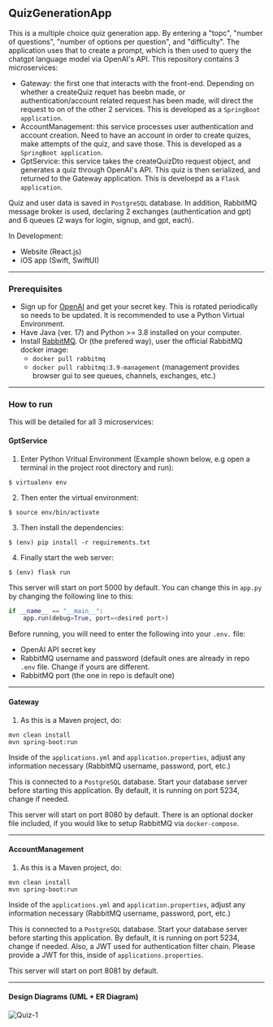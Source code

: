 ## QuizGenerationApp

This is a multiple choice quiz generation app. By entering a "topc", "number of questions", "number of options per question", and "difficulty". The application uses that to create a prompt, which is then used to query the chatgpt language model via OpenAI's API. This repository contains 3 microservices:
* Gateway: the first one that interacts with the front-end. Depending on whether a createQuiz requet has beebn made, or authentication/account related request has been made, will direct the request to on of the other 2 services. This is developed as a `SpringBoot application`. 
* AccountManagement: this service processes user authentication and account creation. Need to have an account in order to create quizes, make attempts of the quiz, and save those. This is developed as a `SpringBoot application`.
* GptService: this service takes the createQuizDto request object, and generates a quiz through OpenAI's API. This quiz is then serialized, and returned to the Gateway application. This is develoepd as a `Flask application`. 

Quiz and user data is saved in `PostgreSQL` database. In addition, RabbitMQ message broker is used, declaring 2 exchanges (authentication and gpt) and 6 queues (2 ways for login, signup, and gpt, each). 

In Development:
* Website (React.js)
* iOS app (Swift, SwiftUI)

---
### Prerequisites
* Sign up for [OpenAI](https://openai.com) and get your secret key. This is rotated periodically so needs to be updated. It is recommended to use a Python Virtual Environment.
* Have Java (ver. 17) and Python >= 3.8 installed on your computer. 
* Install [RabbitMQ](https://www.rabbitmq.com). Or (the prefered way), user the official RabbitMQ docker image:
  * `docker pull rabbitmq`
  * `docker pull rabbitmq:3.9-management` (management provides browser gui to see queues, channels, exchanges, etc.)

---
### How to run 
This will be detailed for all 3 microservices:

#### GptService
1. Enter Python Vritual Environment (Example shown below, e.g open a terminal in the project root directory and run):
```
$ virtualenv env
```
2. Then enter the virtual environment:
```
$ source env/bin/activate
```
3. Then install the dependencies:
```
$ (env) pip install -r requirements.txt
```
4. Finally start the web server:
```
$ (env) flask run
```

This server will start on port 5000 by default. You can change this in `app.py` by changing the following line to this:

```python
if __name__ == "__main__":
    app.run(debug=True, port=<desired port>)
```

Before running, you will need to enter the following into your `.env.` file:
* OpenAI API secret key 
* RabbitMQ username and password (default ones are already in repo `.env` file. Change if yours are different. 
* RabbitMQ port (the one in repo is default one)

---
#### Gateway 
1. As this is a Maven project, do:
```
mvn clean install
mvn spring-boot:run
```
Inside of the `applications.yml` and `application.properties`, adjust any information necessary (RabbitMQ username, password, port, etc.) 

This is connected to a `PostgreSQL` database. Start your database server before starting this application. By default, it is running on port 5234, change if needed. 

This server will start on port 8080 by default. There is an optional docker file included, if you would like to setup RabbitMQ via `docker-compose`. 

---

#### AccountManagement

1. As this is a Maven project, do:
```
mvn clean install
mvn spring-boot:run
```
Inside of the `applications.yml` and `application.properties`, adjust any information necessary (RabbitMQ username, password, port, etc.) 

This is connected to a `PostgreSQL` database. Start your database server before starting this application. By default, it is running on port 5234, change if needed. Also, a JWT used for authentication filter chain. Please provide a JWT for this, inside of `applications.properties`.

This server will start on port 8081 by default.

---
#### Design Diagrams (UML + ER Diagram)
![Quiz-1](https://github.com/allan7yin/QuizGenerationApp/assets/66652405/1f4c60da-43af-4f73-a269-24daf5fe1584)


